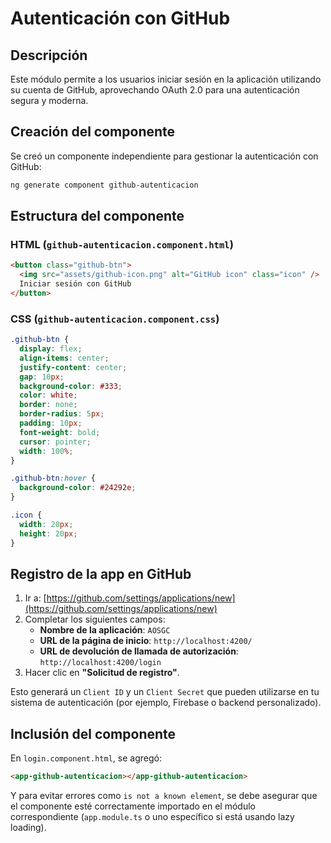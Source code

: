 # Autenticación con GitHub

## Descripción

Este módulo permite a los usuarios iniciar sesión en la aplicación utilizando su cuenta de GitHub, aprovechando OAuth 2.0 para una autenticación segura y moderna.

## Creación del componente

Se creó un componente independiente para gestionar la autenticación con GitHub:

```bash
ng generate component github-autenticacion
```

## Estructura del componente

### HTML (`github-autenticacion.component.html`)

```html
<button class="github-btn">
  <img src="assets/github-icon.png" alt="GitHub icon" class="icon" />
  Iniciar sesión con GitHub
</button>
```

### CSS (`github-autenticacion.component.css`)

```css
.github-btn {
  display: flex;
  align-items: center;
  justify-content: center;
  gap: 10px;
  background-color: #333;
  color: white;
  border: none;
  border-radius: 5px;
  padding: 10px;
  font-weight: bold;
  cursor: pointer;
  width: 100%;
}

.github-btn:hover {
  background-color: #24292e;
}

.icon {
  width: 20px;
  height: 20px;
}
```

## Registro de la app en GitHub

1. Ir a: [https://github.com/settings/applications/new](https://github.com/settings/applications/new)
2. Completar los siguientes campos:
   - **Nombre de la aplicación**: `AOSGC`
   - **URL de la página de inicio**: `http://localhost:4200/`
   - **URL de devolución de llamada de autorización**: `http://localhost:4200/login`
3. Hacer clic en **"Solicitud de registro"**.

Esto generará un `Client ID` y un `Client Secret` que pueden utilizarse en tu sistema de autenticación (por ejemplo, Firebase o backend personalizado).

## Inclusión del componente

En `login.component.html`, se agregó:

```html
<app-github-autenticacion></app-github-autenticacion>
```

Y para evitar errores como `is not a known element`, se debe asegurar que el componente esté correctamente importado en el módulo correspondiente (`app.module.ts` o uno específico si está usando lazy loading).

